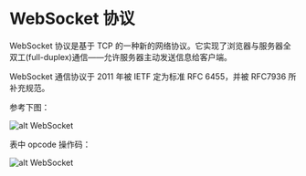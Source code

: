 # WebSocket 协议

WebSocket 协议是基于 TCP 的一种新的网络协议。它实现了浏览器与服务器全双工(full-duplex)通信——允许服务器主动发送信息给客户端。

WebSocket 通信协议于 2011 年被 IETF 定为标准 RFC 6455，并被 RFC7936 所补充规范。

参考下图：

![alt WebSocket](https://ant.91demo.top/imgs/websocket.png)

表中 opcode 操作码：

![alt WebSocket](https://ant.91demo.top/imgs/websocket2.png)
